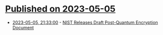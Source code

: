 # [Published on 2023-05-05](index.md)

* [2023-05-05, 21:33:00](https://soylentnews.org/article.pl?sid=23/05/04/1534209&from=rss) - [NIST Releases Draft Post-Quantum Encryption Document](https://soylentnews.org/article.pl?sid=23/05/04/1534209&from=rss)
